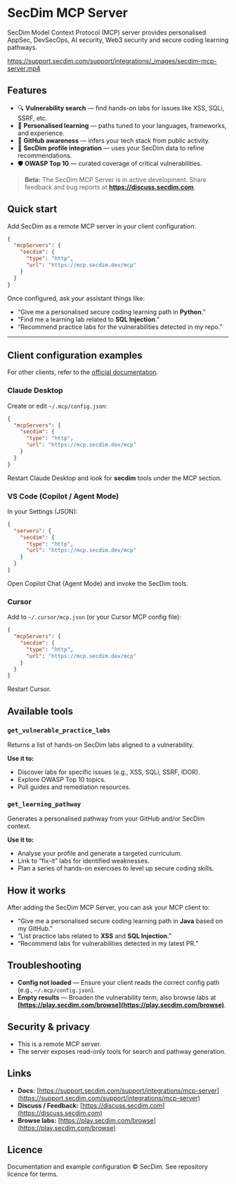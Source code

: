 # SecDim MCP Server

SecDim Model Context Protocol (MCP) server provides personalised AppSec, DevSecOps, AI security, Web3 security and secure coding learning pathways.

https://support.secdim.com/support/integrations/_images/secdim-mcp-server.mp4

## Features

- 🔍 **Vulnerability search** — find hands-on labs for issues like XSS, SQLi, SSRF, etc.
- 🎯 **Personalised learning** — paths tuned to your languages, frameworks, and experience.
- 🐙 **GitHub awareness** — infers your tech stack from public activity.
- 👤 **SecDim profile integration** — uses your SecDim data to refine recommendations.
- 🛡️ **OWASP Top 10** — curated coverage of critical vulnerabilities.

> **Beta:** The SecDim MCP Server is in active development. Share feedback and bug reports at **https://discuss.secdim.com**.

## Quick start

Add SecDim as a remote MCP server in your client configuration:

```json
{
  "mcpServers": {
    "secdim": {
      "type": "http",
      "url": "https://mcp.secdim.dev/mcp"
    }
  }
}
````

Once configured, ask your assistant things like:

* “Give me a personalised secure coding learning path in **Python**.”
* “Find me a learning lab related to **SQL Injection**.”
* “Recommend practice labs for the vulnerabilities detected in my repo.”

---

## Client configuration examples

For other clients, refer to the [official documentation](https://support.secdim.com/support/integrations/mcp-server).

### Claude Desktop

Create or edit `~/.mcp/config.json`:

```json
{
  "mcpServers": {
    "secdim": {
      "type": "http",
      "url": "https://mcp.secdim.dev/mcp"
    }
  }
}
```

Restart Claude Desktop and look for **secdim** tools under the MCP section.

### VS Code (Copilot / Agent Mode)

In your Settings (JSON):

```json
{
  "servers": {
    "secdim": {
      "type": "http",
      "url": "https://mcp.secdim.dev/mcp"
    }
  }
}
```

Open Copilot Chat (Agent Mode) and invoke the SecDim tools.

### Cursor

Add to `~/.cursor/mcp.json` (or your Cursor MCP config file):

```json
{
  "mcpServers": {
    "secdim": {
      "type": "http",
      "url": "https://mcp.secdim.dev/mcp"
    }
  }
}
```

Restart Cursor.

## Available tools

### `get_vulnerable_practice_labs`

Returns a list of hands-on SecDim labs aligned to a vulnerability.

**Use it to:**

* Discover labs for specific issues (e.g., XSS, SQLi, SSRF, IDOR).
* Explore OWASP Top 10 topics.
* Pull guides and remediation resources.

### `get_learning_pathway`

Generates a personalised pathway from your GitHub and/or SecDim context.

**Use it to:**

* Analyse your profile and generate a targeted curriculum.
* Link to “fix-it” labs for identified weaknesses.
* Plan a series of hands-on exercises to level up secure coding skills.

## How it works

After adding the SecDim MCP Server, you can ask your MCP client to:

* “Give me a personalised secure coding learning path in **Java** based on my GitHub.”
* “List practice labs related to **XSS** and **SQL Injection**.”
* “Recommend labs for vulnerabilities detected in my latest PR.”

## Troubleshooting

* **Config not loaded** — Ensure your client reads the correct config path (e.g., `~/.mcp/config.json`).
* **Empty results** — Broaden the vulnerability term; also browse labs at **[https://play.secdim.com/browse](https://play.secdim.com/browse)**.

## Security & privacy

* This is a remote MCP server.
* The server exposes read-only tools for search and pathway generation.

## Links

* **Docs:** [https://support.secdim.com/support/integrations/mcp-server](https://support.secdim.com/support/integrations/mcp-server)
* **Discuss / Feedback:** [https://discuss.secdim.com](https://discuss.secdim.com)
* **Browse labs:** [https://play.secdim.com/browse](https://play.secdim.com/browse)

## Licence

Documentation and example configuration © SecDim. See repository licence for terms.
